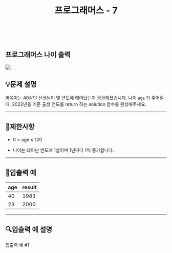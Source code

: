 ﻿---
layout: post
title: "프로그래머스 - 7"
category: studylog
tags: algorithm
---

<br>

## 프로그래머스 나이 출력


![](https://velog.velcdn.com/images/dlsdud9098/post/e1464da6-734f-4172-a5d3-8df73b71a328/image.png)
## 💡문제 설명
머쓱이는 40살인 선생님이 몇 년도에 태어났는지 궁금해졌습니다. 나이 ```age```
가 주어질 때, 2022년을 기준 출생 연도를 return 하는 solution 함수를 완성해주세요.


---




## 🚫제한사항


* 0 &lt; age ≤ 120




* 나이는 태어난 연도에 1살이며 1년마다 1씩 증가합니다. 




---




## 🔢입출력 예




<table><thead><tr><th>age</th><th>result</th></tr></thead><tbody><tr><td>40</td><td>1983</td></tr><tr><td>23</td><td>2000</td></tr></tbody>
</table>


---




## 🔍입출력 예 설명
입출력 예 #1


